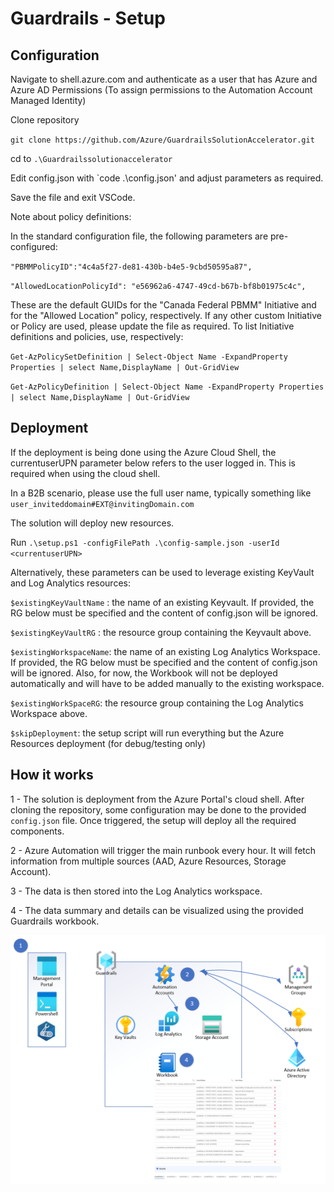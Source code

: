 # Guardrails - Setup

## Configuration

Navigate to shell.azure.com and authenticate as a user that has Azure and Azure AD Permissions (To assign permissions to the Automation Account Managed Identity)

Clone repository

`git clone https://github.com/Azure/GuardrailsSolutionAccelerator.git`

cd to `.\Guardrailssolutionaccelerator`

Edit config.json with `code .\config.json' and adjust parameters as required.

Save the file and exit VSCode.

Note about policy definitions:

In the standard configuration file, the following parameters are pre-configured:

  `"PBMMPolicyID":"4c4a5f27-de81-430b-b4e5-9cbd50595a87",`

  `"AllowedLocationPolicyId": "e56962a6-4747-49cd-b67b-bf8b01975c4c",`

These are the default GUIDs for the "Canada Federal PBMM" Initiative and for the "Allowed Location" policy, respectively. If any other custom Initiative or Policy are used, please update the file as required. To list Initiative definitions and policies, use, respectively:

`Get-AzPolicySetDefinition | Select-Object Name -ExpandProperty Properties | select Name,DisplayName | Out-GridView`

`Get-AzPolicyDefinition | Select-Object Name -ExpandProperty Properties | select Name,DisplayName | Out-GridView`

## Deployment

If the deployment is being done using the Azure Cloud Shell, the currentuserUPN parameter below refers to the user logged in. This is required when using the cloud shell.

In a B2B scenario, please use the full user name, typically something like `user_inviteddomain#EXT@invitingDomain.com`

The solution will deploy new resources.

Run `.\setup.ps1 -configFilePath .\config-sample.json -userId <currentuserUPN>`

Alternatively, these parameters can be used to leverage existing KeyVault and Log Analytics resources:

`$existingKeyVaultName` : the name of an existing Keyvault. If provided, the RG below must be specified and the content of config.json will be ignored.

`$existingKeyVaultRG` : the resource group containing the Keyvault above.

`$existingWorkspaceName`: the name of an existing Log Analytics Workspace. If provided, the RG below must be specified and the content of config.json will be ignored. Also, for now, the Workbook will not be deployed automatically and will have to be added manually to the existing workspace.

`$existingWorkSpaceRG`: the resource group containing the Log Analytics Workspace above.

`$skipDeployment`: the setup script will run everything but the Azure Resources deployment (for debug/testing only)

## How it works

1 - The solution is deployment from the Azure Portal's cloud shell. After cloning the repository, some configuration may be done to the provided `config.json` file. Once triggered, the setup will deploy all the required components.

2 - Azure Automation will trigger the main runbook every hour. It will fetch information from multiple sources (AAD, Azure Resources, Storage Account).

3 - The data is then stored into the Log Analytics workspace.

4 - The data summary and details can be visualized using the provided Guardrails workbook.

![Setup and Operation](./media/SolutionDiagram.png "Setup and Operation")
